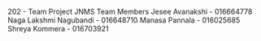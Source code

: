202 - Team Project JNMS
Team Members
Jesee Avanakshi - 016664778
Naga Lakshmi Nagubandi - 016648710
Manasa Pannala - 016025685
Shreya Kommera - 016703921
